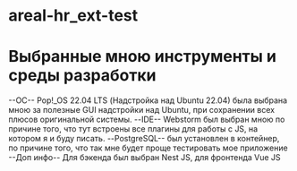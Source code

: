 # areal-hr_ext-test

# Выбранные мною инструменты и среды разработки
--ОС--
Pop!_OS 22.04 LTS (Надстройка над Ubuntu 22.04)
была выбрана мною за полезные GUI надстройки над Ubuntu, при сохранении всех плюсов оригинальной системы.
--IDE--
Webstorm
был выбран мною по причине того, что тут встроены все плагины для работы с JS, на котором я и буду писать.
--PostgreSQL--
был установлен в контейнер, по причине того, что так мне будет проще тестировать мое приложение
--Доп инфо--
Для бэкенда был выбран Nest JS, для фронтенда Vue JS